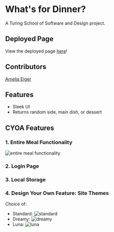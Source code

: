 # What's for Dinner?

A Turing School of Software and Design project.

## Deployed Page

View the deployed page [here](https://ameliaeiger.github.io/whats-for-dinner/)!

## Contributors

[Amelia Eiger](https://github.com/ameliaeiger)

## Features

- Sleek UI
- Returns random side, main dish, or dessert

## CYOA Features

### 1. Entire Meal Functionality
![entire meal functionality](https://imgur.com/N3sHRAN.png)


### 2. Login Page
### 3. Local Storage
### 4. Design Your Own Feature: Site Themes
Choice of:
- Standard:
![standard](https://i.imgur.com/TEoo3pL.jpg)
- Dreamy:
![dreamy](https://i.imgur.com/lPW4JOc.png)
- Luna:
![luna](https://i.imgur.com/zzGfLIr.jpg)
